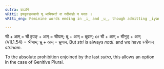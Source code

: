 ```yaml
---
sutra: वाऽऽमि
vRtti: इयङुवङ्स्थानौ यू आमिपरतो वा नदीसंज्ञो न भवतः ॥
vRtti_eng: Feminine words ending in _i_ and _u_, though admitting _iyan_ and _uvan_ substitutes, are optionally termed _Nadi_, when the affix _am_ (Gen Pl.) follows, but not so the word _stri_, which is always _Nadi_.

---
```

श्री + आम् = श्री इयङ् + आम् = श्रीयाम्; भ्रू + आम् = भ्रूवाम्; or श्री + आम् = श्रीनुट् + आम् (VII.1.54) = श्रीणाम्; भ्रू + आम् = भ्रूणाम्. But _stri_ is always _nadi_. and we have स्त्रीणाम् _strinam_.

To the absolute prohibition enjoined by the last _sutra_, this allows an option in the case of Genitive Plural.